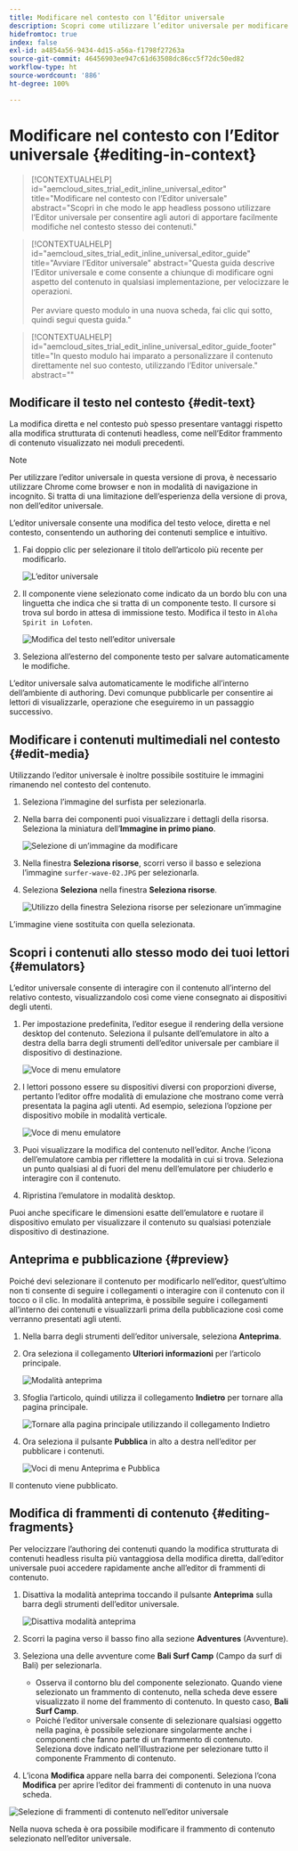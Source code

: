 ```yaml
---
title: Modificare nel contesto con l’Editor universale
description: Scopri come utilizzare l’editor universale per modificare qualsiasi aspetto del contenuto, direttamente e nel contesto, in qualsiasi implementazione.
hidefromtoc: true
index: false
exl-id: a4854a56-9434-4d15-a56a-f1798f27263a
source-git-commit: 46456903ee947c61d63508dc86cc5f72dc50ed82
workflow-type: ht
source-wordcount: '886'
ht-degree: 100%

---
```



# Modificare nel contesto con l’Editor universale {#editing-in-context}

>[!CONTEXTUALHELP]
>id="aemcloud_sites_trial_edit_inline_universal_editor"
>title="Modificare nel contesto con l’Editor universale"
>abstract="Scopri in che modo le app headless possono utilizzare l’Editor universale per consentire agli autori di apportare facilmente modifiche nel contesto stesso dei contenuti."

>[!CONTEXTUALHELP]
>id="aemcloud_sites_trial_edit_inline_universal_editor_guide"
>title="Avviare l’Editor universale"
>abstract="Questa guida descrive l’Editor universale e come consente a chiunque di modificare ogni aspetto del contenuto in qualsiasi implementazione, per velocizzare le operazioni.<br><br>Per avviare questo modulo in una nuova scheda, fai clic qui sotto, quindi segui questa guida."

>[!CONTEXTUALHELP]
>id="aemcloud_sites_trial_edit_inline_universal_editor_guide_footer"
>title="In questo modulo hai imparato a personalizzare il contenuto direttamente nel suo contesto, utilizzando l’Editor universale."
>abstract=""

## Modificare il testo nel contesto {#edit-text}

La modifica diretta e nel contesto può spesso presentare vantaggi rispetto alla modifica strutturata di contenuti headless, come nell’Editor frammento di contenuto visualizzato nei moduli precedenti.

>[!NOTE]
>
>Per utilizzare l’editor universale in questa versione di prova, è necessario utilizzare Chrome come browser e non in modalità di navigazione in incognito. Si tratta di una limitazione dell’esperienza della versione di prova, non dell’editor universale.

L’editor universale consente una modifica del testo veloce, diretta e nel contesto, consentendo un authoring dei contenuti semplice e intuitivo.

1. Fai doppio clic per selezionare il titolo dell’articolo più recente per modificarlo.

   ![L’editor universale](assets/do-not-localize/ue-component-mode.png)

1. Il componente viene selezionato come indicato da un bordo blu con una linguetta che indica che si tratta di un componente testo. Il cursore si trova sul bordo in attesa di immissione testo. Modifica il testo in `Aloha Spirit in Lofoten`.

   ![Modifica del testo nell’editor universale](assets/do-not-localize/ue-edit-text-2.png)

1. Seleziona all’esterno del componente testo per salvare automaticamente le modifiche.

L’editor universale salva automaticamente le modifiche all’interno dell’ambiente di authoring. Devi comunque pubblicarle per consentire ai lettori di visualizzarle, operazione che eseguiremo in un passaggio successivo.

## Modificare i contenuti multimediali nel contesto {#edit-media}

Utilizzando l’editor universale è inoltre possibile sostituire le immagini rimanendo nel contesto del contenuto.

1. Seleziona l’immagine del surfista per selezionarla.

1. Nella barra dei componenti puoi visualizzare i dettagli della risorsa. Seleziona la miniatura dell’**Immagine in primo piano**.

   ![Selezione di un’immagine da modificare](assets/do-not-localize/ue-edit-media.png)

1. Nella finestra **Seleziona risorse**, scorri verso il basso e seleziona l’immagine `surfer-wave-02.JPG` per selezionarla.

1. Seleziona **Seleziona** nella finestra **Seleziona risorse**.

   ![Utilizzo della finestra Seleziona risorse per selezionare un’immagine](assets/do-not-localize/ue-select-asset.png)

L’immagine viene sostituita con quella selezionata.

## Scopri i contenuti allo stesso modo dei tuoi lettori {#emulators}

L’editor universale consente di interagire con il contenuto all’interno del relativo contesto, visualizzandolo così come viene consegnato ai dispositivi degli utenti.

1. Per impostazione predefinita, l’editor esegue il rendering della versione desktop del contenuto. Seleziona il pulsante dell’emulatore in alto a destra della barra degli strumenti dell’editor universale per cambiare il dispositivo di destinazione.

   ![Voce di menu emulatore](assets/do-not-localize/ue-emulator-1.png)

1. I lettori possono essere su dispositivi diversi con proporzioni diverse, pertanto l’editor offre modalità di emulazione che mostrano come verrà presentata la pagina agli utenti. Ad esempio, seleziona l’opzione per dispositivo mobile in modalità verticale.

   ![Voce di menu emulatore](assets/do-not-localize/ue-emulator-2.png)

1. Puoi visualizzare la modifica del contenuto nell’editor. Anche l’icona dell’emulatore cambia per riflettere la modalità in cui si trova. Seleziona un punto qualsiasi al di fuori del menu dell’emulatore per chiuderlo e interagire con il contenuto.

1. Ripristina l’emulatore in modalità desktop.

Puoi anche specificare le dimensioni esatte dell’emulatore e ruotare il dispositivo emulato per visualizzare il contenuto su qualsiasi potenziale dispositivo di destinazione.

## Anteprima e pubblicazione {#preview}

Poiché devi selezionare il contenuto per modificarlo nell’editor, quest’ultimo non ti consente di seguire i collegamenti o interagire con il contenuto con il tocco o il clic. In modalità anteprima, è possibile seguire i collegamenti all’interno dei contenuti e visualizzarli prima della pubblicazione così come verranno presentati agli utenti.

1. Nella barra degli strumenti dell’editor universale, seleziona **Anteprima**.

1. Ora seleziona il collegamento **Ulteriori informazioni** per l’articolo principale.

   ![Modalità anteprima](assets/do-not-localize/ue-preview-publish-1.png)

1. Sfoglia l’articolo, quindi utilizza il collegamento **Indietro** per tornare alla pagina principale.

   ![Tornare alla pagina principale utilizzando il collegamento Indietro](assets/do-not-localize/ue-preview-publish-3.png)

1. Ora seleziona il pulsante **Pubblica** in alto a destra nell’editor per pubblicare i contenuti.

   ![Voci di menu Anteprima e Pubblica](assets/do-not-localize/ue-preview-publish-4.png)

Il contenuto viene pubblicato.

## Modifica di frammenti di contenuto {#editing-fragments}

Per velocizzare l’authoring dei contenuti quando la modifica strutturata di contenuti headless risulta più vantaggiosa della modifica diretta, dall’editor universale puoi accedere rapidamente anche all’editor di frammenti di contenuto.

1. Disattiva la modalità anteprima toccando il pulsante **Anteprima** sulla barra degli strumenti dell’editor universale.

   ![Disattiva modalità anteprima](assets/do-not-localize/ue-toggle-off-preview.png)

1. Scorri la pagina verso il basso fino alla sezione **Adventures** (Avventure).

1. Seleziona una delle avventure come **Bali Surf Camp** (Campo da surf di Bali) per selezionarla.

   * Osserva il contorno blu del componente selezionato. Quando viene selezionato un frammento di contenuto, nella scheda deve essere visualizzato il nome del frammento di contenuto. In questo caso, **Bali Surf Camp**.
   * Poiché l’editor universale consente di selezionare qualsiasi oggetto nella pagina, è possibile selezionare singolarmente anche i componenti che fanno parte di un frammento di contenuto. Seleziona dove indicato nell’illustrazione per selezionare tutto il componente Frammento di contenuto.

1. L’icona **Modifica** appare nella barra dei componenti. Seleziona l’cona **Modifica** per aprire l’editor dei frammenti di contenuto in una nuova scheda.

![Selezione di frammenti di contenuto nell’editor universale](assets/do-not-localize/ue-content-fragments.png)

Nella nuova scheda è ora possibile modificare il frammento di contenuto selezionato nell’editor universale.
